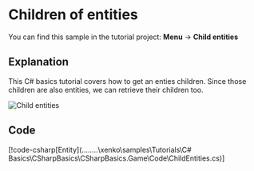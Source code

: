 # Children of entities
You can find this sample in the tutorial project: **Menu** -> **Child entities** 

## Explanation
This C# basics tutorial covers how to get an enties children. Since those children are also entities, we can retrieve their children too.

![Child entities](media/child-entities.png)

## Code
[!code-csharp[Entity](..\..\..\..\xenko\samples\Tutorials\C# Basics\CSharpBasics\CSharpBasics.Game\Code\ChildEntities.cs)]
